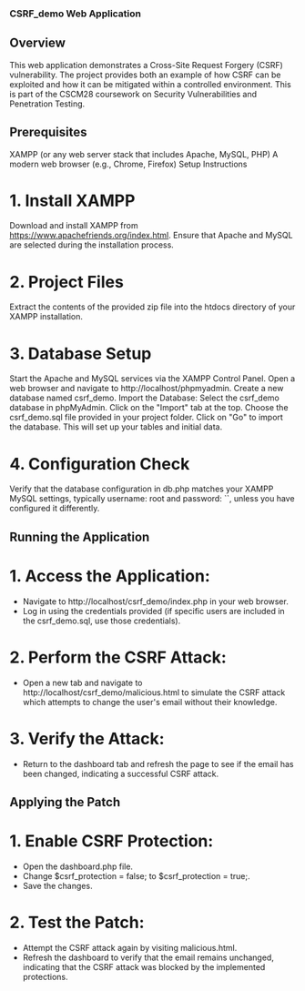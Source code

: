 ### CSRF_demo Web Application
## Overview
This web application demonstrates a Cross-Site Request Forgery (CSRF) vulnerability. The project provides both an example of how CSRF can be exploited and how it can be mitigated within a controlled environment. This is part of the CSCM28 coursework on Security Vulnerabilities and Penetration Testing.

## Prerequisites
XAMPP (or any web server stack that includes Apache, MySQL, PHP)
A modern web browser (e.g., Chrome, Firefox)
Setup Instructions
# 1. Install XAMPP
Download and install XAMPP from https://www.apachefriends.org/index.html. Ensure that Apache and MySQL are selected during the installation process.

# 2. Project Files
Extract the contents of the provided zip file into the htdocs directory of your XAMPP installation.

# 3. Database Setup
Start the Apache and MySQL services via the XAMPP Control Panel.
Open a web browser and navigate to http://localhost/phpmyadmin.
Create a new database named csrf_demo.
Import the Database:
Select the csrf_demo database in phpMyAdmin.
Click on the "Import" tab at the top.
Choose the csrf_demo.sql file provided in your project folder.
Click on "Go" to import the database. This will set up your tables and initial data.
# 4. Configuration Check
Verify that the database configuration in db.php matches your XAMPP MySQL settings, typically username: root and password: ``, unless you have configured it differently.

## Running the Application
# 1. Access the Application:
- Navigate to http://localhost/csrf_demo/index.php in your web browser.
- Log in using the credentials provided (if specific users are included in the csrf_demo.sql, use those credentials).
# 2. Perform the CSRF Attack:
- Open a new tab and navigate to http://localhost/csrf_demo/malicious.html to simulate the CSRF attack which attempts to change the user's email without their knowledge.
# 3. Verify the Attack:
- Return to the dashboard tab and refresh the page to see if the email has been changed, indicating a successful CSRF attack.

## Applying the Patch
# 1. Enable CSRF Protection:
- Open the dashboard.php file.
- Change $csrf_protection = false; to $csrf_protection = true;.
- Save the changes.
# 2. Test the Patch:
- Attempt the CSRF attack again by visiting malicious.html.
- Refresh the dashboard to verify that the email remains unchanged, indicating that the CSRF attack was blocked by the implemented protections.
